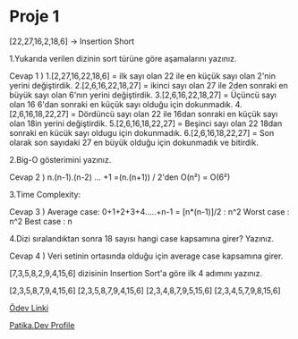 # Proje 1
[22,27,16,2,18,6] -> Insertion Short

 1.Yukarıda verilen dizinin sort türüne göre aşamalarını yazınız.


Cevap 1 )
1.[2,27,16,22,18,6] = ilk sayı olan 22 ile en küçük sayı olan 2'nin yerini değiştirdik. 
2.[2,6,16,22,18,27] = ikinci sayı olan 27 ile 2den sonraki en büyük sayı olan 6'nın yerini değiştirdik.
3.[2,6,16,22,18,27] = Üçüncü sayı olan 16 6'dan sonraki en küçük sayı olduğu için dokunmadık.
4.[2,6,16,18,22,27] = Dördüncü sayı olan 22 ile 16dan sonraki en küçük sayı olan 18in yerini değiştirdik.
5.[2,6,16,18,22,27] = Beşinci sayı olan 22 18dan sonraki en kücük sayı oldugu için dokunmadık.
6.[2,6,16,18,22,27] = Son olarak son sayıdaki 27 en büyük olduğu için dokunmadık ve bitirdik.


2.Big-O gösterimini yazınız.


Cevap 2 )
n.(n-1).(n-2) ... +1 =(n.(n+1)) / 2'den O(n²) = O(6²)


3.Time Complexity:

Cevap 3 ) Average case:  0+1+2+3+4…..+n-1 = [n*(n-1)]/2 : n^2
          Worst case : n^2 
          Best case  : n 

4.Dizi sıralandıktan sonra 18 sayısı hangi case kapsamına girer? Yazınız.

Cevap 4 ) Veri setinin ortasında olduğu için average case kapsamına girer.

[7,3,5,8,2,9,4,15,6] dizisinin Insertion Sort'a göre ilk 4 adımını yazınız.

[2,3,5,8,7,9,4,15,6]
[2,3,5,8,7,9,4,15,6]
[2,3,4,8,7,9,5,15,6]
[2,3,4,5,7,9,8,15,6]

[Ödev Linki](https://app.patika.dev/courses/veri-yapilari-ve-algoritmalar/insertion-sort-proje)

[Patika.Dev Profile](https://app.patika.dev/mehmetkozanoglu)

